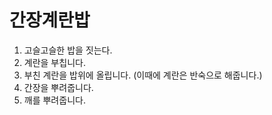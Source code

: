 # 간장계란밥
1. 고슬고슬한 밥을 짓는다.
2. 계란을 부칩니다.
3. 부친 계란을 밥위에 올립니다. (이때에 계란은 반숙으로 해줍니다.)
4. 간장을 뿌려줍니다.
5. 깨를 뿌려줍니다. 